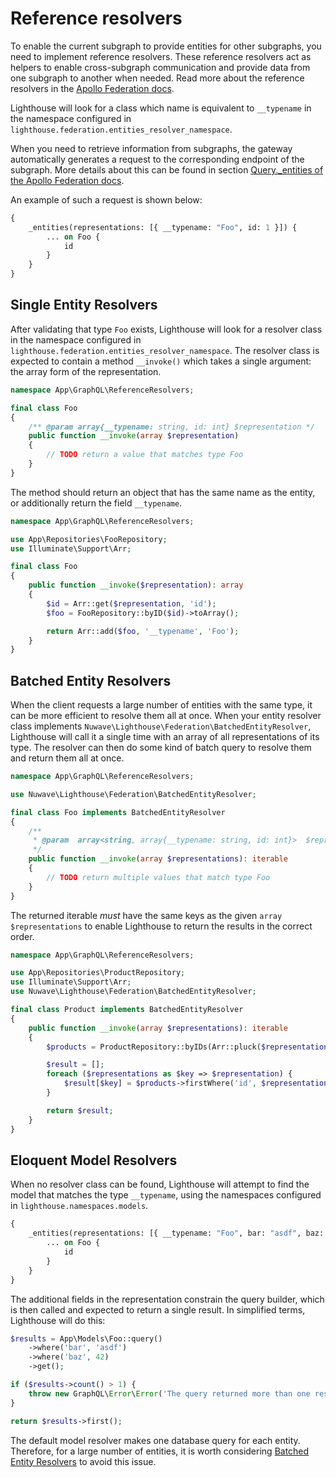 # Reference resolvers

To enable the current subgraph to provide entities for other subgraphs, you need to implement reference resolvers. These
reference resolvers act as helpers to enable cross-subgraph communication and provide data from one subgraph to another
when needed. Read more about the reference resolvers in
the [Apollo Federation docs](https://www.apollographql.com/docs/federation/v1/entities#reference-resolvers).

Lighthouse will look for a class which name is equivalent to `__typename` in the
namespace configured in `lighthouse.federation.entities_resolver_namespace`.

When you need to retrieve information from subgraphs, the gateway automatically generates a request to the corresponding
endpoint of the subgraph. More details about this can be found in
section [Query._entities of the Apollo Federation docs](https://www.apollographql.com/docs/federation/building-supergraphs/subgraphs-overview#query_entities).

An example of such a request is shown below:

```graphql
{
    _entities(representations: [{ __typename: "Foo", id: 1 }]) {
        ... on Foo {
            id
        }
    }
}
```

## Single Entity Resolvers

After validating that type `Foo` exists, Lighthouse will look for a resolver class in
the namespace configured in `lighthouse.federation.entities_resolver_namespace`. The resolver class is expected to
contain a method `__invoke()` which takes a single argument: the array form of the representation.

```php
namespace App\GraphQL\ReferenceResolvers;

final class Foo
{
    /** @param array{__typename: string, id: int} $representation */
    public function __invoke(array $representation)
    {
        // TODO return a value that matches type Foo
    }
}
```

The method should return an object that has the same name as the entity, or additionally return the field `__typename`.

```php
namespace App\GraphQL\ReferenceResolvers;

use App\Repositories\FooRepository;
use Illuminate\Support\Arr;

final class Foo
{
    public function __invoke($representation): array
    {
        $id = Arr::get($representation, 'id');
        $foo = FooRepository::byID($id)->toArray();

        return Arr::add($foo, '__typename', 'Foo');
    }
}
```

## Batched Entity Resolvers

When the client requests a large number of entities with the same type, it can be more efficient to resolve
them all at once. When your entity resolver class implements `Nuwave\Lighthouse\Federation\BatchedEntityResolver`,
Lighthouse will call it a single time with an array of all representations of its type. The resolver can then do
some kind of batch query to resolve them and return them all at once.

```php
namespace App\GraphQL\ReferenceResolvers;

use Nuwave\Lighthouse\Federation\BatchedEntityResolver;

final class Foo implements BatchedEntityResolver
{
    /**
     * @param  array<string, array{__typename: string, id: int}>  $representations
     */
    public function __invoke(array $representations): iterable
    {
        // TODO return multiple values that match type Foo
    }
}
```

The returned iterable _must_ have the same keys as the given `array $representations` to enable Lighthouse
to return the results in the correct order.

```php
namespace App\GraphQL\ReferenceResolvers;

use App\Repositories\ProductRepository;
use Illuminate\Support\Arr;
use Nuwave\Lighthouse\Federation\BatchedEntityResolver;

final class Product implements BatchedEntityResolver
{
    public function __invoke(array $representations): iterable
    {
        $products = ProductRepository::byIDs(Arr::pluck($representations, 'id'));

        $result = [];
        foreach ($representations as $key => $representation) {
            $result[$key] = $products->firstWhere('id', $representation['id']);
        }

        return $result;
    }
}
```

## Eloquent Model Resolvers

When no resolver class can be found, Lighthouse will attempt to find the model that
matches the type `__typename`, using the namespaces configured in `lighthouse.namespaces.models`.

```graphql
{
    _entities(representations: [{ __typename: "Foo", bar: "asdf", baz: 42 }]) {
        ... on Foo {
            id
        }
    }
}
```

The additional fields in the representation constrain the query builder, which is then
called and expected to return a single result. In simplified terms, Lighthouse will do this:

```php
$results = App\Models\Foo::query()
    ->where('bar', 'asdf')
    ->where('baz', 42)
    ->get();

if ($results->count() > 1) {
    throw new GraphQL\Error\Error('The query returned more than one result.');
}

return $results->first();
```

The default model resolver makes one database query for each entity. Therefore, for a large number of entities, it is
worth considering [Batched Entity Resolvers](reference-resolvers.md#batched-entity-resolvers) to avoid this issue.
